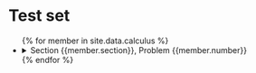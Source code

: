 # Test set


<ul>
{% for member in site.data.calculus %}
  <li>
      <details>
      <summary>	Section {{member.section}}, Problem {{member.number}} </summary>
	{{member.content}}
      </details>
  </li>
{% endfor %}
</ul>

